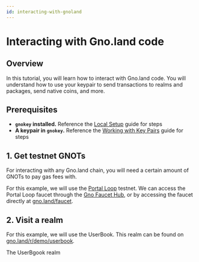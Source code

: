 ```yaml
---
id: interacting-with-gnoland
---
```


# Interacting with Gno.land code

## Overview
In this tutorial, you will learn how to interact with Gno.land code.
You will understand how to use your keypair to send transactions to realms
and packages, send native coins, and more.

## Prerequisites
- **`gnokey` installed.** Reference the
[Local Setup](installation.md#3-installing-other-gno-tools) guide for steps
- **A keypair in `gnokey`.** Reference the 
[Working with Key Pairs](working-with-key-pairs.md#adding-a-private-key-using-a-mnemonic) guide for steps

## 1. Get testnet GNOTs
For interacting with any Gno.land chain, you will need a certain amount of GNOTs
to pay gas fees with. 

For this example, we will use the [Portal Loop](../../concepts/testnets.md#portal-loop) 
testnet. We can access the Portal Loop faucet through the
[Gno Faucet Hub](https://faucet.gno.land), or by accessing the faucet directly at
[gno.land/faucet](https://gno.land/faucet). 


## 2. Visit a realm
For this example, we will use the UserBook. This realm can be found on
[gno.land/r/demo/userbook](https://gno.land/r/demo/userbook).

The UserBgook realm





